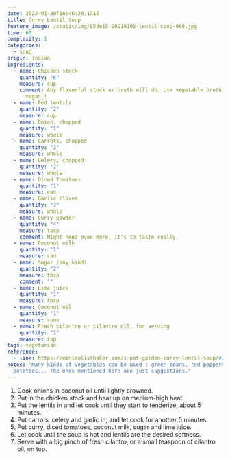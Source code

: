 ```yaml
---
date: 2022-01-30T16:46:28.131Z
title: Curry Lentil Soup
feature_image: /static/img/85de15-20210105-lentil-soup-960.jpg
time: 60
complexity: 1
categories:
  - soup
origin: indian
ingredients:
  - name: Chicken stock
    quantity: "6"
    measure: cup
    comment: Any flavorful stock or broth will do. Use vegetable broth to make it
      vegan !
  - name: Red lentils
    quantity: "2"
    measure: cup
  - name: Onion, chopped
    quantity: "1"
    measure: whole
  - name: Carrots, chopped
    quantity: "3"
    measure: whole
  - name: Celery, chopped
    quantity: "2"
    measure: whole
  - name: Diced Tomatoes
    quantity: "1"
    measure: can
  - name: Garlic cloves
    quantity: "3"
    measure: whole
  - name: Curry powder
    quantity: "4"
    measure: tbsp
    comment: Might need even more, it's to taste really.
  - name: Coconut milk
    quantity: "1"
    measure: can
  - name: Sugar (any kind)
    quantity: "2"
    measure: tbsp
    comment: ""
  - name: Lime juice
    quantity: "1"
    measure: tbsp
  - name: Coconut oil
    quantity: "1"
    measure: some
  - name: Fresh cilantro or cilantro oil, for serving
    quantity: "1"
    measure: tsp
tags: vegetarian
reference:
  - link: https://minimalistbaker.com/1-pot-golden-curry-lentil-soup/#wprm-recipe-container-37902
notes: "Many kinds of vegetables can be used : green beans, red peppers,
  potatoes... The ones mentioned here are just suggestions."
---
```

1. Cook onions in coconut oil until lightly browned.
2. Put in the chicken stock and heat up on medium-high heat.
3. Put the lentils in and let cook until they start to tenderize, about 5 minutes.
4. Put carrots, celery and garlic in, and let cook for another 5 minutes.
5. Put curry, diced tomatoes, coconut milk, sugar and lime juice.
6. Let cook until the soup is hot and lentils are the desired softness.
7. Serve with a big pinch of fresh cilantro, or a small teaspoon of cilantro oil, on top.